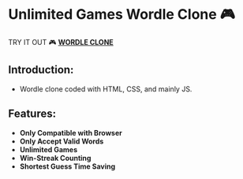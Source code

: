 

# Unlimited Games Wordle Clone :video_game:

TRY IT OUT :video_game:
[**WORDLE CLONE**](https://tamh29.github.io/wordle/)
## Introduction:
- Wordle clone coded with HTML, CSS, and mainly JS.  

## Features: 
- **Only Compatible with Browser**
- **Only Accept Valid Words**
- **Unlimited Games** 
- **Win-Streak Counting** 
- **Shortest Guess Time Saving**
